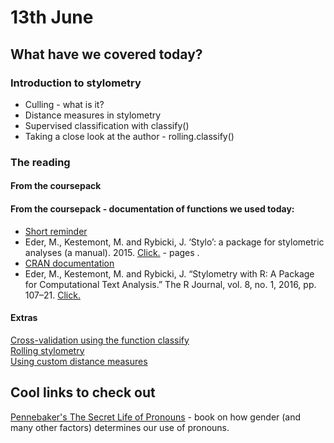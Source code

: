 # 13th June
## What have we covered today?
### Introduction to stylometry
* Culling - what is it?
* Distance measures in stylometry
* Supervised classification with classify()
* Taking a close look at the author - rolling.classify()

### The reading
#### From the coursepack

#### From the coursepack - documentation of functions we used today:
* [Short reminder](https://computationalstylistics.github.io/stylo_nutshell/#running-rolling.classify)
* Eder, M., Kestemont, M. and Rybicki, J. ‘Stylo’: a package for stylometric analyses (a manual). 2015. [Click.](https://sites.google.com/site/computationalstylistics/stylo/stylo_howto.pdf?attredirects=1) - pages .
* [CRAN documentation](https://cran.r-project.org/web/packages/stylo/stylo.pdf)
* Eder, M., Kestemont, M. and Rybicki, J. “Stylometry with R: A Package for Computational Text Analysis.” The R Journal, vol. 8, no. 1, 2016, pp. 107–21. [Click.](https://journal.r-project.org/archive/2016/RJ-2016-007/RJ-2016-007.pdf) 
#### Extras
[Cross-validation using the function classify](https://computationalstylistics.github.io/docs/cross_validation)  
[Rolling stylometry](https://computationalstylistics.github.io/docs/rolling_stylometry)  
[Using custom distance measures](https://computationalstylistics.github.io/docs/custom_distances)  
## Cool links to check out
[Pennebaker's The Secret Life of Pronouns](http://www.secretlifeofpronouns.com/) - book on how gender (and many other factors) determines our use of pronouns.
